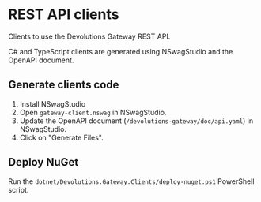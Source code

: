 # REST API clients

Clients to use the Devolutions Gateway REST API.

C# and TypeScript clients are generated using NSwagStudio and the OpenAPI document.

## Generate clients code

1. Install NSwagStudio
2. Open `gateway-client.nswag` in NSwagStudio.
3. Update the OpenAPI document (`/devolutions-gateway/doc/api.yaml`) in NSwagStudio.
4. Click on "Generate Files".

## Deploy NuGet

Run the `dotnet/Devolutions.Gateway.Clients/deploy-nuget.ps1` PowerShell script.

